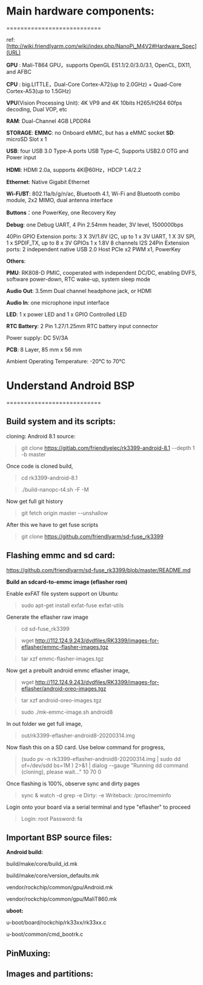 # Main hardware components:
===========================

ref: [http://wiki.friendlyarm.com/wiki/index.php/NanoPi_M4V2#Hardware_Spec](URL)

**GPU** : Mali-T864 GPU，supports OpenGL ES1.1/2.0/3.0/3.1, OpenCL, DX11, and AFBC

**CPU** : big.LITTLE，Dual-Core Cortex-A72(up to 2.0GHz) + Quad-Core Cortex-A53(up to 1.5GHz)

**VPU**(Vision Processing Unit): 4K VP9 and 4K 10bits H265/H264 60fps decoding, Dual VOP, etc

**RAM**: Dual-Channel 4GB LPDDR4

**STORAGE**:
		**EMMC**: no Onboard eMMC, but has a eMMC socket
		**SD**: microSD Slot x 1

**USB**:
		four USB 3.0 Type-A ports
		USB Type-C, Supports USB2.0 OTG and Power input

**HDMI**: HDMI 2.0a, supports 4K@60Hz，HDCP 1.4/2.2

**Ethernet**: Native Gigabit Ethernet

**Wi-Fi/BT**: 802.11a/b/g/n/ac, Bluetooth 4.1, Wi-Fi and Bluetooth combo module, 2x2 MIMO, dual antenna interface

**Buttons**：one PowerKey, one Recovery Key

**Debug**: one Debug UART, 4 Pin 2.54mm header, 3V level, 1500000bps

40Pin GPIO Extension ports:
	3 X 3V/1.8V I2C, up to 1 x 3V UART, 1 X 3V SPI, 1 x SPDIF_TX, up to 8 x 3V GPIOs
	1 x 1.8V 8 channels I2S 
24Pin Extension ports:
	2 independent native USB 2.0 Host
	PCIe x2
   PWM x1, PowerKey

**Others**:

**PMU**: RK808-D PMIC, cooperated with independent DC/DC, enabling DVFS, software power-down, RTC wake-up, system sleep mode

**Audio Out**: 3.5mm Dual channel headphone jack, or HDMI

**Audio In**: one microphone input interface

**LED**: 1 x power LED and 1 x GPIO Controlled LED

**RTC Battery**: 2 Pin 1.27/1.25mm RTC battery input connector

Power supply: DC 5V/3A

**PCB**: 8 Layer, 85 mm x 56 mm

Ambient Operating Temperature: -20℃ to 70℃


# Understand Android BSP
===========================

**Build system and its scripts**:
-----------------------------
cloning:
Android 8.1 source:

> git clone https://gitlab.com/friendlyelec/rk3399-android-8.1 --depth 1 -b master

Once code is cloned build,

> cd rk3399-android-8.1

> ./build-nanopc-t4.sh -F -M
    
Now get full git history

> git fetch origin master --unshallow

After this we have to get fuse scripts

> git clone https://github.com/friendlyarm/sd-fuse_rk3399


**Flashing emmc and sd card**:
--------------------------
[https://github.com/friendlyarm/sd-fuse_rk3399/blob/master/README.md
](URL)

**Build an sdcard-to-emmc image (eflasher rom)**

Enable exFAT file system support on Ubuntu:

> sudo apt-get install exfat-fuse exfat-utils

Generate the eflasher raw image

> cd sd-fuse_rk3399

> wget http://112.124.9.243/dvdfiles/RK3399/images-for-eflasher/emmc-flasher-images.tgz

> tar xzf emmc-flasher-images.tgz

Now get a prebuilt android emmc eflasher image,

> wget http://112.124.9.243/dvdfiles/RK3399/images-for-eflasher/android-oreo-images.tgz

> tar xzf android-oreo-images.tgz

> sudo ./mk-emmc-image.sh android8

In out folder we get full image,

> out/rk3399-eflasher-android8-20200314.img

Now flash this on a SD card. Use below command for progress,

> (sudo pv -n rk3399-eflasher-android8-20200314.img | sudo dd of=/dev/sdd bs=1M ) 2>&1 | dialog --gauge "Running dd command (cloning), please wait..." 10 70 0

Once flashing is 100%, observe sync and dirty pages

> sync & watch -d grep -e Dirty: -e Writeback: /proc/meminfo

Login onto your board via a serial terminal and type "eflasher" to proceed

> Login: root
> Password: fa

**Important BSP source files:**
---------------------------

**Android build:**

build/make/core/build_id.mk

build/make/core/version_defaults.mk

vendor/rockchip/common/gpu/Android.mk

vendor/rockchip/common/gpu/MaliT860.mk


**uboot:**

u-boot/board/rockchip/rk33xx/rk33xx.c

u-boot/common/cmd_bootrk.c

PinMuxing:
----------




Images and partitions:
----------------------
